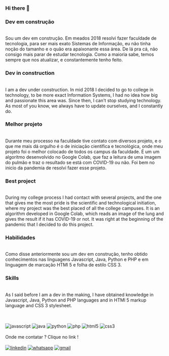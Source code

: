 ### Hi there 👋

<h3>Dev em construção</h3></br>
Sou um dev em construção. Em meados 2018 resolvi fazer faculdade de tecnologia, para ser mais exato Sistemas de Informação, eu não tinha noção do tamanho e o quão era apaixonante essa área. De lá pra cá, não consigo mais parar de estudar tecnologia. Como a maioria sabe, temos sempre que nos atualizar, e constantemente tenho feito.

<h3>Dev in construction</h3></br>
I am a dev under construction. In mid 2018 I decided to go to college in technology, to be more exact Information Systems, I had no idea how big and passionate this area was. Since then, I can't stop studying technology. As most of you know, we always have to update ourselves, and I constantly do.


<h3>Melhor projeto</h3></br>
Durante meu processo na faculdade tive contato com diversos projeto, e o que me mais dá orgulho é o de iniciação cientifica e tecnológica, onde meu projeto foi o melhor colocado de todos os campus da faculdade. É um um algoritmo desenvolvido no Google Colab, que faz a leitura de uma imagem do pulmão e traz o resultado se está com COVID-19 ou não. Foi bem no inicio da pandemia de resolvi fazer esse projeto.

<h3>Best project</h3></br>
During my college process I had contact with several projects, and the one that gives me the most pride is the scientific and technological initiation, where my project was the best placed of all the college campuses. It is an algorithm developed in Google Colab, which reads an image of the lung and gives the result if it has COVID-19 or not. It was right at the beginning of the pandemic that I decided to do this project.



<h3>Habilidades</h3></br>
Como disse anteriormente sou um dev em construção, tenho obtido conhecimentos nas linguagens Javascript, Java, Python e PHP e em linguagem de marcação HTMl 5 e folha de estilo CSS 3.


<h3>Skills</h3></br>
As I said before I am a dev in the making, I have obtained knowledge in Javascript, Java, Python and PHP languages and in HTMl 5 markup language and CSS 3 stylesheet.

<br><br>
![javascript](https://user-images.githubusercontent.com/53497771/213576192-033181d3-98d1-449b-b4e7-fb3b5067b32f.png)
![java](https://user-images.githubusercontent.com/53497771/213576188-c8df4760-ce60-402d-8a9d-b5e203195e02.png)
![python](https://user-images.githubusercontent.com/53497771/213577502-0c286078-fd91-4cbb-95b2-28259ed79440.png)
![php](https://user-images.githubusercontent.com/53497771/213577500-bfc077f7-6689-4db8-a6a2-6b42ea7f6a8c.png)
![html5](https://user-images.githubusercontent.com/53497771/213577497-5b8fdbcd-12a8-4323-b7e2-0e3d4faab58b.png)
![css3](https://user-images.githubusercontent.com/53497771/213577495-b2714ee6-fb46-4a4f-8192-cc442ad38b2d.png)<br><br>
Onde me contatar ? Clique no link !<br><br>
<a href="https://www.linkedin.com/in/amadeuanjos/" title="linkedin" target="_blank">![linkedin](https://user-images.githubusercontent.com/53497771/213577488-615a5d8a-b427-47ad-b6f6-1963425da998.png)</a>
<a href="https://wa.me/5511995541499?text=Ol%C3%A1+Amadeu+%21+Tudo+bem+%3F " title="whatsapp" target="_blank">![whatsapp](https://user-images.githubusercontent.com/53497771/213577492-6f162d90-6d36-413b-9519-2b9493183989.png)</a>
<a href="mailto:anjosbarrosclean@gmail.com" title="email" target="_blank">![gmail](https://user-images.githubusercontent.com/53497771/213577493-b6941204-4a82-4a12-a6cb-e371a8dd026f.png)</a>






